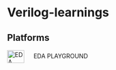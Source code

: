 # Verilog-learnings
<h2>Platforms</h2>
<a href="https://edaplayground.com/" target="blank"><img align="center" src="https://edaplayground.com/img/logo.png?v=2" alt="EDA Playground" height="30" width="40" /></a> &emsp; EDA PLAYGROUND
